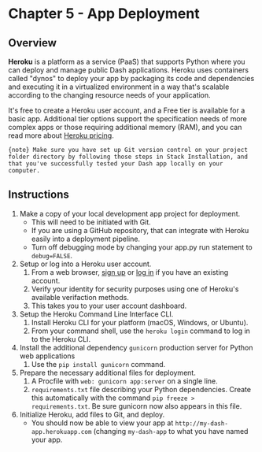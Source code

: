 # Chapter 5 - App Deployment

## Overview

__Heroku__ is a platform as a service (PaaS) that supports Python where you can deploy and manage public Dash applications. Heroku uses containers called "dynos" to deploy your app by packaging its code and dependencies and executing it in a virtualized environment in a way that's scalable according to the changing resource needs of your application. 

It's free to create a Heroku user account, and a Free tier is available for a basic app. Additional tier options support the specification needs of more complex apps or those requiring additional memory (RAM), and you can read more about [Heroku pricing](https://www.heroku.com/pricing).

```{note} Make sure you have set up Git version control on your project folder directory by following those steps in Stack Installation, and that you've successfully tested your Dash app locally on your computer.```

## Instructions

1.  Make a copy of your local development app project for deployment. 
    * This will need to be initiated with Git.
    * If you are using a GitHub repository, that can integrate with Heroku easily into a deployment pipeline.
    * Turn off debugging mode by changing your app.py run statement to ```debug=FALSE```.
2. Setup or log into a Heroku user account.
    1. From a web browser, [sign up](https://signup.heroku.com/dc) or [log in](https://id.heroku.com/login) if you have an existing account.
    2. Verify your identity for security purposes using one of Heroku's available verifaction methods.
    3. This takes you to your user account dashboard.
3. Setup the Heroku Command Line Interface CLI.
    1. Install Heroku CLI for your platform (macOS, Windows, or Ubuntu).
    2. From your command shell, use the ```heroku login``` command to log in to the Heroku CLI.
4.  Install the additional dependency ```gunicorn``` production server for Python web applications
    1. Use the ```pip install gunicorn``` command.
5.  Prepare the necessary additional files for deployment.
    1.  A Procfile with ```web: gunicorn app:server``` on a single line.
    2.  ```requirements.txt``` file describing your Python dependencies. Create this automatically with the command ```pip freeze > requirements.txt```. Be sure gunicorn now also appears in this file.  
6.  Initialize Heroku, add files to Git, and deploy.
    * You should now be able to view your app at ```http://my-dash-app.herokuapp.com``` (changing ```my-dash-app``` to what you have named your app.
